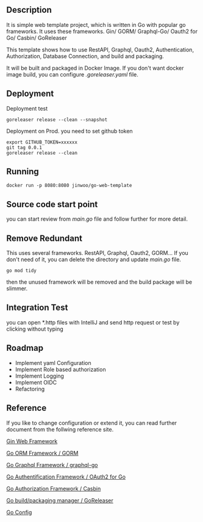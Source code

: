 
## Description
It is simple web template project, which is written in Go with popular go frameworks.
It uses these frameworks. Gin/ GORM/ Graphql-Go/ Oauth2 for Go/ Casbin/ GoReleaser

This template shows how to use RestAPI, Graphql, Oauth2, Authentication, Authorization, Database Connection, 
and build and packaging.

It will be built and packaged in Docker Image. If you don't want docker image build, 
you can configure _.goreleaser.yaml_ file.

## Deployment
Deployment test
```agsl
goreleaser release --clean --snapshot
```
Deployment on Prod.
you need to set github token 
```agsl
export GITHUB_TOKEN=xxxxxx
git tag 0.0.1
goreleaser release --clean
```

## Running

```agsl
docker run -p 8080:8080 jinwoo/go-web-template
```

## Source code start point
you can start review from _main.go_ file and follow further for more detail.

## Remove Redundant
This uses several frameworks. RestAPI, Graphql, Oauth2, GORM... 
If you don't need of it, you can delete the directory and update _main.go_ file.
```agsl
go mod tidy
```
then the unused framework will be removed and the build package will be slimmer.

## Integration Test
you can open *.http files with IntelliJ and send http request or test by clicking without typing

## Roadmap
- Implement yaml Configuration
- Implement Role based authorization
- Implement Logging
- Implement OIDC
- Refactoring

## Reference 
If you like to change configuration or extend it, you can read further document
from the follwing reference site.

[Gin Web Framework](https://github.com/gin-gonic/gin)

[Go ORM Framework / GORM](https://github.com/go-gorm/gorm)

[Go Graphql Framework / graphql-go](https://github.com/graph-gophers/graphql-go)

[Go Authentification Framework / OAuth2 for Go](https://github.com/golang/oauth2)

[Go Authorization Framework / Casbin](https://github.com/casbin/casbin)

[Go build/packaging manager / GoReleaser](https://github.com/goreleaser/goreleaser)

[Go Config](https://github.com/gookit/config)